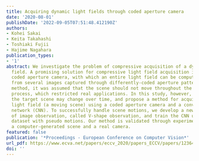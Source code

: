 ```yaml
---
title: Acquiring dynamic light fields through coded aperture camera
date: '2020-08-01'
publishDate: '2022-09-05T07:51:48.412190Z'
authors:
- Kohei Sakai
- Keita Takahashi
- Toshiaki Fujii
- Hajime Nagahara
publication_types:
- '1'
abstract: We investigate the problem of compressive acquisition of a dynamic light
  field. A promising solution for compressive light field acquisition is to use a
  coded aperture camera, with which an entire light field can be computationally reconstructed
  from several images captured through differently-coded aperture patterns. With this
  method, it was assumed that the scene should not move throughout the complete acquisition
  process, which restricted real applications. In this study, however, we assume that
  the target scene may change over time, and propose a method for acquiring a dynamic
  light field (a moving scene) using a coded aperture camera and a convolutional neural
  network (CNN). To successfully handle scene motions, we develop a new configuration
  of image observation, called V-shape observation, and train the CNN using a dynamic-light-field
  dataset with pseudo motions. Our method is validated through experiments using both
  a computer-generated scene and a real camera.
featured: false
publication: '*Proceedings - European Conference on Computer Vision*'
url_pdf: https://www.ecva.net/papers/eccv_2020/papers_ECCV/papers/123640358.pdf
doi: ''
---
```


